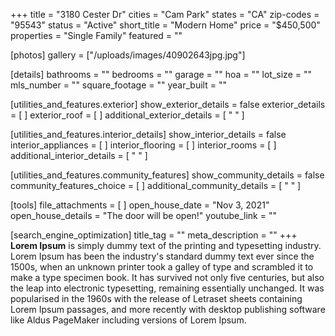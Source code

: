 +++
title = "3180 Cester Dr"
cities = "Cam Park"
states = "CA"
zip-codes = "95543"
status = "Active"
short_title = "Modern Home"
price = "$450,500"
properties = "Single Family"
featured = ""

[photos]
gallery = ["/uploads/images/40902643jpg.jpg"]

[details]
bathrooms = ""
bedrooms = ""
garage = ""
hoa = ""
lot_size = ""
mls_number = ""
square_footage = ""
year_built = ""

[utilities_and_features.exterior]
show_exterior_details = false
exterior_details = [ ]
exterior_roof = [ ]
additional_exterior_details = [ " " ]

[utilities_and_features.interior_details]
show_interior_details = false
interior_appliances = [ ]
interior_flooring = [ ]
interior_rooms = [ ]
additional_interior_details = [ " " ]

[utilities_and_features.community_features]
show_community_details = false
community_features_choice = [ ]
additional_community_details = [ " " ]

[tools]
file_attachments = [ ]
open_house_date = "Nov 3, 2021"
open_house_details = "The door will be open!"
youtube_link = ""

[search_engine_optimization]
title_tag = ""
meta_description = ""
+++
**Lorem Ipsum**&nbsp;is simply dummy text of the printing and typesetting industry. Lorem Ipsum has been the industry's standard dummy text ever since the 1500s, when an unknown printer took a galley of type and scrambled it to make a type specimen book. It has survived not only five centuries, but also the leap into electronic typesetting, remaining essentially unchanged. It was popularised in the 1960s with the release of Letraset sheets containing Lorem Ipsum passages, and more recently with desktop publishing software like Aldus PageMaker including versions of Lorem Ipsum.
